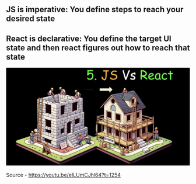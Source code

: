 ## JS is imperative: You define steps to reach your desired state
## React is declarative: You define the target UI state and then react figures out how to reach that state
![alt text](05-js-vs-react.png)

Source - https://youtu.be/eILUmCJhl64?t=1254